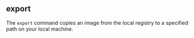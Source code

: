 ## export

The `export` command copies an image from the local registry to a specified path on your local machine.